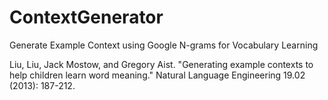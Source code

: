 # ContextGenerator
Generate Example Context using Google N-grams for Vocabulary Learning

Liu, Liu, Jack Mostow, and Gregory Aist. "Generating example contexts to help children learn word meaning." Natural Language Engineering 19.02 (2013): 187-212.
